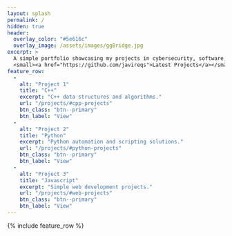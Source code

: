 ```yaml
---
layout: splash
permalink: /
hidden: true
header:
  overlay_color: "#5e616c"
  overlay_image: /assets/images/ggBridge.jpg
excerpt: >
  A simple portfolio showcasing my projects in cybersecurity, software, and hardware.<br />
  <small><a href="https://github.com/javireqs">Latest Projects</a></small>
feature_row:
  - 
    alt: "Project 1"
    title: "C++"
    excerpt: "C++ data structures and algorithms."
    url: "/projects/#cpp-projects"
    btn_class: "btn--primary"
    btn_label: "View"
  - 
    alt: "Project 2"
    title: "Python"
    excerpt: "Python automation and scripting solutions."
    url: "/projects/#python-projects"
    btn_class: "btn--primary"
    btn_label: "View"
  - 
    alt: "Project 3"
    title: "Javascript"
    excerpt: "Simple web development projects."
    url: "/projects/#web-projects"
    btn_class: "btn--primary"
    btn_label: "View"      
---
```


{% include feature_row %}
